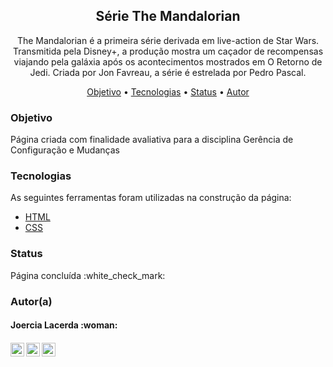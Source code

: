 <h2 align="center">Série The Mandalorian</h2>
<p align="center">The Mandalorian é a primeira série derivada em live-action de Star Wars. Transmitida pela Disney+, a produção mostra um caçador de recompensas viajando pela galáxia após os acontecimentos mostrados em O Retorno de Jedi. Criada por Jon Favreau, a série é estrelada por Pedro Pascal.</p>

<p align="center">
 <a href="#objetivo">Objetivo</a> •
 <a href="#tecnologias">Tecnologias</a> • 
 <a href="#status">Status</a> •
 <a href="#autor">Autor</a>
</p>

### Objetivo

<p>Página criada com finalidade avaliativa para a disciplina Gerência de Configuração e Mudanças</p>

### Tecnologias

As seguintes ferramentas foram utilizadas na construção da página:

- [HTML](http://pt-br.html.net/)
- [CSS](http://pt-br.html.net/tutorials/css/)

### Status

<p>Página concluída :white_check_mark:<p>

### Autor(a)

<h4>Joercia Lacerda  :woman:<h4>

<a target="_blank" href="https://github.com/JoerciaLacerda">
  <img align="left" alt="Github" width="22px" src="https://cdn.jsdelivr.net/npm/simple-icons@v3/icons/github.svg" />

<a target="_blank" href="https://www.linkedin.com/in/joercia-lacerda-b3a61a11b/">
  <img align="left" alt="LinkdeIN" width="22px" src="https://cdn.jsdelivr.net/npm/simple-icons@v3/icons/linkedin.svg" />
  
<a target="_blank" href="mailto:joercia.lacerda@gmail.com">
  <img align="left" alt="Gmail" width="22px" src="https://cdn.jsdelivr.net/npm/simple-icons@v3/icons/gmail.svg" />
